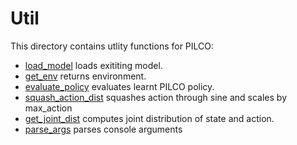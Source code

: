 # Util

This directory contains utlity functions for PILCO: 
- [load_model](./util.py#L15) loads exititing model.
- [get_env](./util.py#L19) returns environment.
- [evaluate_policy](./util.py#L32) evaluates learnt PILCO policy.
- [squash_action_dist](./util.py#L75) squashes action through sine and scales by max_action
- [get_joint_dist](./util.py#L112) computes joint distribution of state and action.
- [parse_args](./util.py#137) parses console arguments 
